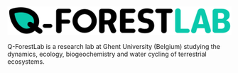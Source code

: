![Q-ForestLab](https://github.com/qforestlab/qforestlab-general/blob/main/QForestLab_logo.png?raw=true) 

Q-ForestLab is a research lab at Ghent University (Belgium) studying the dynamics, ecology, biogeochemistry and water cycling of terrestrial ecosystems.

